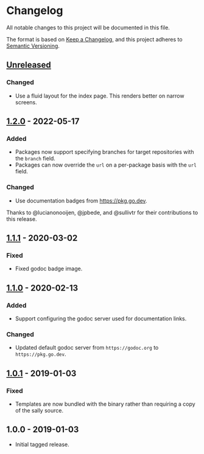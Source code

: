 # Changelog
All notable changes to this project will be documented in this file.

The format is based on [Keep a Changelog](https://keepachangelog.com/en/1.0.0/),
and this project adheres to [Semantic Versioning](https://semver.org/spec/v2.0.0.html).

## [Unreleased]
### Changed
- Use a fluid layout for the index page.
  This renders better on narrow screens.

[Unreleased]: https://github.com/uber-go/sally/compare/v1.2.0...HEAD

## [1.2.0] - 2022-05-17
### Added
- Packages now support specifying branches for target repositories with the
  `branch` field.
- Packages can now override the `url` on a per-package basis with the `url`
  field.

### Changed
- Use documentation badges from https://pkg.go.dev.

Thanks to @lucianonooijen, @jpbede, and @sullivtr for their contributions to
this release.

[1.2.0]: https://github.com/uber-go/sally/compare/v1.1.1...v1.2.0

## [1.1.1] - 2020-03-02
### Fixed
- Fixed godoc badge image.

[1.1.1]: https://github.com/uber-go/sally/compare/v1.1.0...v1.1.1

## [1.1.0] - 2020-02-13
### Added
- Support configuring the godoc server used for documentation links.

### Changed
- Updated default godoc server from `https://godoc.org` to `https://pkg.go.dev`.

[1.1.0]: https://github.com/uber-go/sally/compare/v1.0.1...v1.1.0

## [1.0.1] - 2019-01-03
### Fixed
- Templates are now bundled with the binary rather than requiring a copy of the
  sally source.

[1.0.1]: https://github.com/uber-go/sally/compare/v1.0.0...v1.0.1

## 1.0.0 - 2019-01-03

- Initial tagged release.
